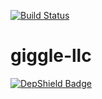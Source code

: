[![Build Status](https://travis-ci.org/bhanukolli/giggle-llc.svg?branch=master)](https://travis-ci.org/bhanukolli/giggle-llc)

# giggle-llc

[![DepShield Badge](https://depshield.sonatype.org/badges/naveenjilla/giggle-llc/depshield.svg)](https://depshield.github.io)
